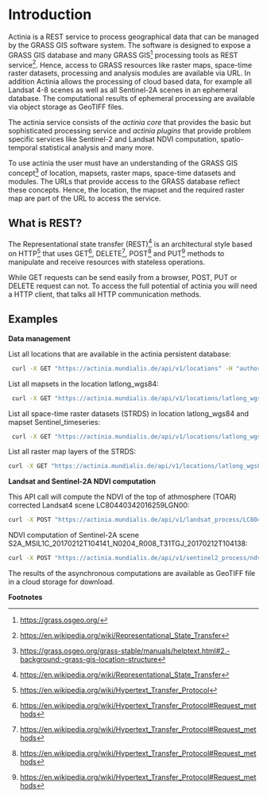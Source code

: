 Introduction
============

Actinia is a REST service to process geographical data that can be
managed by the GRASS GIS software system. The software is designed to
expose a GRASS GIS database and many GRASS GIS[^1] processing tools as
REST service[^2]. Hence, access to GRASS resources like raster maps,
space-time raster datasets, processing and analysis modules are
available via URL. In addition Actinia allows the processing of cloud
based data, for example all Landsat 4-8 scenes as well as all
Sentinel-2A scenes in an ephemeral database. The computational results
of ephemeral processing are available via object storage as GeoTIFF
files.

The actinia service consists of the *actinia core* that provides the
basic but sophisticated processing service and *actinia plugins* that
provide problem specific services like Sentinel-2 and Landsat NDVI
computation, spatio-temporal statistical analysis and many more.

To use actinia the user must have an understanding of the GRASS GIS
concept[^3] of location, mapsets, raster maps, space-time datasets and
modules. The URLs that provide access to the GRASS database reflect
these concepts. Hence, the location, the mapset and the required raster map
are part of the URL to access the service.

What is REST?
-------------

The Representational state transfer (REST)[^4] is an architectural style
based on HTTP[^5] that uses GET[^6], DELETE[^7], POST[^8] and PUT[^9]
methods to manipulate and receive resources with stateless operations.

While GET requests can be send easily from a browser, POST, PUT or
DELETE request can not. To access the full potential of actinia you will
need a HTTP client, that talks all HTTP communication methods.

Examples
--------

**Data management**

List all locations that are available in the actinia persistent database:

```bash
 curl -X GET "https://actinia.mundialis.de/api/v1/locations" -H "authorization: Basic ..."
```

List all mapsets in the location latlong\_wgs84:

```bash
 curl -X GET "https://actinia.mundialis.de/api/v1/locations/latlong_wgs84/mapsets" -H "authorization: Basic ..."
```

List all space-time raster datasets (STRDS) in location
latlong\_wgs84 and mapset Sentinel\_timeseries:

```bash
 curl -X GET "https://actinia.mundialis.de/api/v1/locations/latlong_wgs84/mapsets/Sentinel_timeseries/strds" -H "authorization: Basic ..."
```

List all raster map layers of the STRDS:

```bash
curl -X GET "https://actinia.mundialis.de/api/v1/locations/latlong_wgs84/mapsets/Sentinel_timeseries/strds/S2A_B04/raster_layers" -H "authorization: Basic ..."
```

**Landsat and Sentinel-2A NDVI computation**

This API call will compute the NDVI of the top of athmosphere (TOAR)
corrected Landsat4 scene LC80440342016259LGN00:

```bash
curl -X POST "https://actinia.mundialis.de/api/v1/landsat_process/LC80440342016259LGN00/TOAR/NDVI" -H "authorization: Basic ..."
```

NDVI computation of Sentinel-2A scene
S2A\_MSIL1C\_20170212T104141\_N0204\_R008\_T31TGJ\_20170212T104138:

```bash
curl -X POST "https://actinia.mundialis.de/api/v1/sentinel2_process/ndvi/S2A_MSIL1C_20170212T104141_N0204_R008_T31TGJ_20170212T104138" -H "authorization: Basic ..."
```

The results of the asynchronous computations are available as GeoTIFF
file in a cloud storage for download.

**Footnotes**

[^1]: <https://grass.osgeo.org/>

[^2]: <https://en.wikipedia.org/wiki/Representational_State_Transfer>

[^3]: <https://grass.osgeo.org/grass-stable/manuals/helptext.html#2.-background:-grass-gis-location-structure>

[^4]: <https://en.wikipedia.org/wiki/Representational_State_Transfer>

[^5]: <https://en.wikipedia.org/wiki/Hypertext_Transfer_Protocol>

[^6]: <https://en.wikipedia.org/wiki/Hypertext_Transfer_Protocol#Request_methods>

[^7]: <https://en.wikipedia.org/wiki/Hypertext_Transfer_Protocol#Request_methods>

[^8]: <https://en.wikipedia.org/wiki/Hypertext_Transfer_Protocol#Request_methods>

[^9]: <https://en.wikipedia.org/wiki/Hypertext_Transfer_Protocol#Request_methods>
